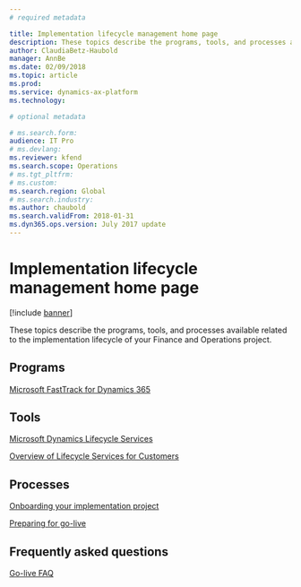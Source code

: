```yaml
---
# required metadata

title: Implementation lifecycle management home page
description: These topics describe the programs, tools, and processes available that are related to the implementation lifecycle of your Finance and Operations project.
author: ClaudiaBetz-Haubold
manager: AnnBe
ms.date: 02/09/2018
ms.topic: article
ms.prod: 
ms.service: dynamics-ax-platform
ms.technology: 

# optional metadata

# ms.search.form:  
audience: IT Pro
# ms.devlang: 
ms.reviewer: kfend
ms.search.scope: Operations
# ms.tgt_pltfrm: 
# ms.custom: 
ms.search.region: Global
# ms.search.industry: 
ms.author: chaubold
ms.search.validFrom: 2018-01-31
ms.dyn365.ops.version: July 2017 update
---
```


# Implementation lifecycle management home page

[!include [banner](../includes/banner.md)]

These topics describe the programs, tools, and processes available related to the implementation lifecycle of your Finance and Operations project.

## Programs

[Microsoft FastTrack for Dynamics 365](../get-started/fasttrack-dynamics-365-overview.md)

## Tools

[Microsoft Dynamics Lifecycle Services](https://lcs.dynamics.com)

[Overview of Lifecycle Services for Customers](../../dev-itpro/lifecycle-services/lcs-works-lcs.md)

## Processes

[Onboarding your implementation project](onboard.md)

[Preparing for go-live](prepare-go-live.md)

## Frequently asked questions

[Go-live FAQ](go-live-faq.md)
